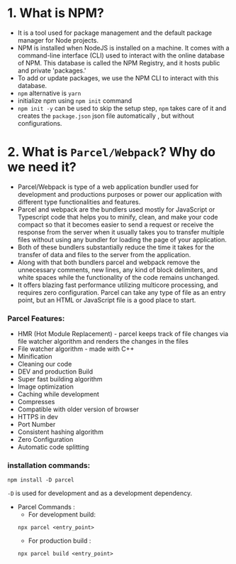 # 1. What is NPM?
- It is a tool used for package management and the default package manager for Node projects.
- NPM is installed when NodeJS is installed on a machine. It comes with a command-line interface (CLI) used to interact with the online database of NPM. This database is called the NPM Registry, and it hosts public and private 'packages.'
- To add or update packages, we use the NPM CLI to interact with this database.
- `npm` alternative is `yarn`
- initialize npm using `npm init` command
- `npm init -y` can be used to skip the setup step, `npm` takes care of it and creates the `package.json` json file automatically , but without configurations.
# 2. What is `Parcel/Webpack`? Why do we need it?
- Parcel/Webpack is type of a web application bundler used for development and productions purposes or power our application with different type functionalities and features.
- Parcel and webpack are the bundlers used mostly for JavaScript or Typescript code that helps you to minify, clean, and make your code compact so that it becomes easier to send a request or receive the response from the server when it usually takes you to transfer multiple files without using any bundler for loading the page of your application.
- Both of these bundlers substantially reduce the time it takes for the transfer of data and files to the server from the application.
- Along with that both bundlers parcel and webpack remove the unnecessary comments, new lines, any kind of block delimiters, and white spaces while the functionality of the code remains unchanged.
- It offers blazing fast performance utilizing multicore processing, and requires zero configuration. Parcel can take any type of file as an entry point, but an HTML or JavaScript file is a good place to start.
### Parcel Features:

- HMR (Hot Module Replacement) - parcel keeps track of file changes via file watcher algorithm and renders the changes in the files
- File watcher algorithm - made with C++
- Minification
- Cleaning our code
- DEV and production Build
- Super fast building algorithm
- Image optimization
- Caching while development
- Compresses
- Compatible with older version of browser
- HTTPS in dev
- Port Number
- Consistent hashing algorithm
- Zero Configuration
- Automatic code splitting

### installation commands:

```
npm install -D parcel
```

`-D` is used for development and as a development dependency.

- Parcel Commands :
  - For development build:
  ```
  npx parcel <entry_point>
  ```
  - For production build :
  ```
  npx parcel build <entry_point>
  ```
